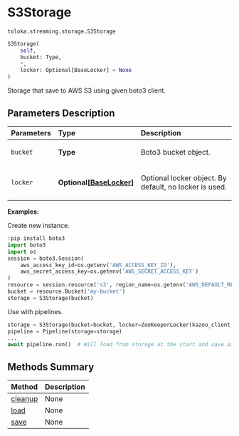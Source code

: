 # S3Storage
`toloka.streaming.storage.S3Storage`

```python
S3Storage(
    self,
    bucket: Type,
    *,
    locker: Optional[BaseLocker] = None
)
```

Storage that save to AWS S3 using given boto3 client.

## Parameters Description

| Parameters | Type | Description |
| :----------| :----| :-----------|
`bucket`|**Type**|<p>Boto3 bucket object.</p>
`locker`|**Optional\[[BaseLocker](toloka.streaming.locker.BaseLocker.md)\]**|<p>Optional locker object. By default, no locker is used.</p>

**Examples:**

Create new instance.

```python
!pip install boto3
import boto3
import os
session = boto3.Session(
    aws_access_key_id=os.getenv('AWS_ACCESS_KEY_ID'),
    aws_secret_access_key=os.getenv('AWS_SECRET_ACCESS_KEY')
)
resource = session.resource('s3', region_name=os.getenv('AWS_DEFAULT_REGION', 'us-east-2'))
bucket = resource.Bucket('my-bucket')
storage = S3Storage(bucket)
```

Use with pipelines.

```python
storage = S3Storage(bucket=bucket, locker=ZooKeeperLocker(kazoo_client, '/lock-dir'))
pipeline = Pipeline(storage=storage)
...
await pipeline.run()  # Will load from storage at the start and save after each iteration.
```
## Methods Summary

| Method | Description |
| :------| :-----------|
[cleanup](toloka.streaming.storage.S3Storage.cleanup.md)| None
[load](toloka.streaming.storage.S3Storage.load.md)| None
[save](toloka.streaming.storage.S3Storage.save.md)| None
